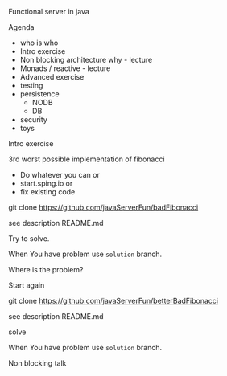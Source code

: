 Functional server in java

Agenda
- who is who
- Intro exercise
- Non blocking architecture why - lecture
- Monads / reactive - lecture
- Advanced exercise
- testing
- persistence
   - NODB
   - DB
- security
- toys


Intro exercise

3rd worst  possible implementation of fibonacci
- Do whatever you can or
- start.sping.io or
- fix existing code   

git clone https://github.com/javaServerFun/badFibonacci

see description README.md

Try to solve.

When You have problem use `solution` branch. 

Where is the problem?


Start again


git clone https://github.com/javaServerFun/betterBadFibonacci


see description README.md

solve

When You have problem use `solution` branch.



Non blocking talk 
